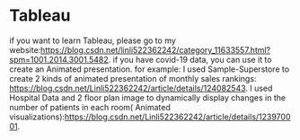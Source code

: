 # Tableau
if you want to learn Tableau, please go to my website:https://blog.csdn.net/linli522362242/category_11633557.html?spm=1001.2014.3001.5482.
if you have covid-19 data, you can use it to create an Animated presentation.
for example:
  I used Sample-Superstore to create 2 kinds of animated presentation of monthly sales rankings: https://blog.csdn.net/Linli522362242/article/details/124082543.
  I used Hospital Data and 2 floor plan image to dynamically display changes in the number of patients in each room( Animated visualizations):https://blog.csdn.net/Linli522362242/article/details/123970001.
